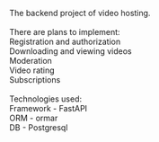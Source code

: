 The backend project of video hosting. <br> <br>
There are plans to implement: <br>
Registration and authorization <br>
Downloading and viewing videos <br>
Moderation <br>
Video rating <br>
Subscriptions <br>
<br>
Technologies used: <br>
Framework - FastAPI <br>
ORM - ormar <br>
DB - Postgresql
